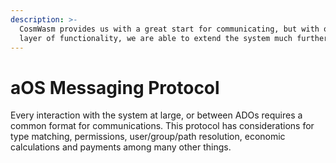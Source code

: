 ```yaml
---
description: >-
  CosmWasm provides us with a great start for communicating, but with our added
  layer of functionality, we are able to extend the system much further.
---
```


# aOS Messaging Protocol

Every interaction with the system at large, or between ADOs requires a common format for communications. This protocol has considerations for type matching, permissions, user/group/path resolution, economic calculations and payments among many other things.
